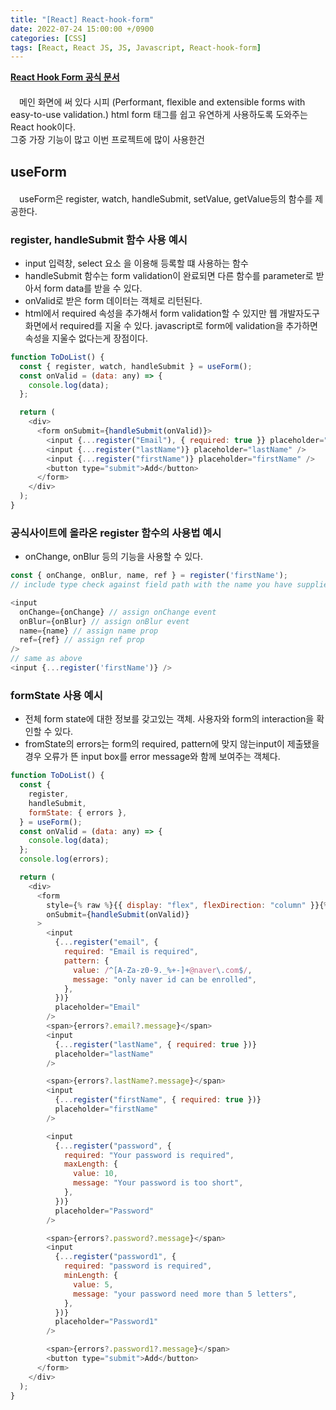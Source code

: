 ```yaml
---
title: "[React] React-hook-form"
date: 2022-07-24 15:00:00 +/0900
categories: [CSS]
tags: [React, React JS, JS, Javascript, React-hook-form]
---
```


<style>
    p{
        text-indent : 1em;
        margin-top : 20px;
        margin-bottom : 20px;
    }
</style>

<strong>
    <a href="https://react-hook-form.com/"> React Hook Form 공식 문서</a>
</strong>
<p>
    메인 화면에 써 있다 시피 (Performant, flexible and extensible forms with easy-to-use validation.)
    html form 태그를 쉽고 유연하게 사용하도록 도와주는 React hook이다.<br/>
    그중 가장 기능이 많고 이번 프로젝트에 많이 사용한건
</p>

## useForm

<p>
    useForm은 register, watch, handleSubmit, setValue, getValue등의 함수를 제공한다.
</p>

### register, handleSubmit 함수 사용 예시

- input 입력창, select 요소 을 이용해 등록할 떄 사용하는 함수
- handleSubmit 함수는 form validation이 완료되면 다른 함수를 parameter로 받아서 form data를 받을 수 있다.
- onValid로 받은 form 데이터는 객체로 리턴된다.
- html에서 required 속성을 추가해서 form validation할 수 있지만 웹 개발자도구 화면에서 required를 지울 수 있다. javascript로 form에 validation을 추가하면 속성을 지울수 없다는게 장점이다.

```javascript
function ToDoList() {
  const { register, watch, handleSubmit } = useForm();
  const onValid = (data: any) => {
    console.log(data);
  };

  return (
    <div>
      <form onSubmit={handleSubmit(onValid)}>
        <input {...register("Email"), { required: true }} placeholder="Email" />
        <input {...register("lastName")} placeholder="lastName" />
        <input {...register("firstName")} placeholder="firstName" />
        <button type="submit">Add</button>
      </form>
    </div>
  );
}
```

### 공식사이트에 올라온 register 함수의 사용법 예시

- onChange, onBlur 등의 기능을 사용할 수 있다.

```javascript
const { onChange, onBlur, name, ref } = register('firstName');
// include type check against field path with the name you have supplied.

<input
  onChange={onChange} // assign onChange event
  onBlur={onBlur} // assign onBlur event
  name={name} // assign name prop
  ref={ref} // assign ref prop
/>
// same as above
<input {...register('firstName')} />

```

### formState 사용 예시

- 전체 form state에 대한 정보를 갖고있는 객체. 사용자와 form의 interaction을 확인할 수 있다.
- fromState의 errors는 form의 required, pattern에 맞지 않는input이 제출됐을 경우 오류가 뜬 input box를 error message와 함께 보여주는 객체다.

```javascript
function ToDoList() {
  const {
    register,
    handleSubmit,
    formState: { errors },
  } = useForm();
  const onValid = (data: any) => {
    console.log(data);
  };
  console.log(errors);

  return (
    <div>
      <form
        style={% raw %}{{ display: "flex", flexDirection: "column" }}{% endraw %}
        onSubmit={handleSubmit(onValid)}
      >
        <input
          {...register("email", {
            required: "Email is required",
            pattern: {
              value: /^[A-Za-z0-9._%+-]+@naver\.com$/,
              message: "only naver id can be enrolled",
            },
          })}
          placeholder="Email"
        />
        <span>{errors?.email?.message}</span>
        <input
          {...register("lastName", { required: true })}
          placeholder="lastName"
        />

        <span>{errors?.lastName?.message}</span>
        <input
          {...register("firstName", { required: true })}
          placeholder="firstName"
        />

        <input
          {...register("password", {
            required: "Your password is required",
            maxLength: {
              value: 10,
              message: "Your password is too short",
            },
          })}
          placeholder="Password"
        />

        <span>{errors?.password?.message}</span>
        <input
          {...register("password1", {
            required: "password is required",
            minLength: {
              value: 5,
              message: "your password need more than 5 letters",
            },
          })}
          placeholder="Password1"
        />

        <span>{errors?.password1?.message}</span>
        <button type="submit">Add</button>
      </form>
    </div>
  );
}
```
